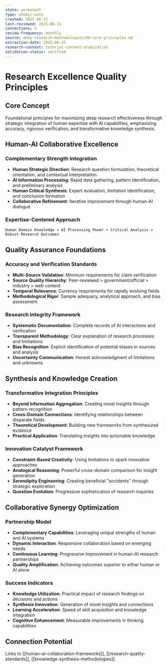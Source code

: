 ```yaml
---
state: permanent
type: atomic-note
created: 2025-06-15
last-reviewed: 2025-06-15
connections: 3
review-frequency: monthly
source: deep-research-methodologies/06-core-principles.md
extraction-date: 2025-06-15
research-context: tutorial-content-atomization
validation-status: verified
---
```


# Research Excellence Quality Principles

## Core Concept

Foundational principles for maximizing deep research effectiveness through strategic integration of human expertise with AI capabilities, emphasizing accuracy, rigorous verification, and transformative knowledge synthesis.

## Human-AI Collaborative Excellence

### Complementary Strength Integration
- **Human Strategic Direction**: Research question formulation, theoretical orientation, and contextual interpretation
- **AI Information Processing**: Rapid data gathering, pattern identification, and preliminary analysis
- **Human Critical Synthesis**: Expert evaluation, limitation identification, and conclusion formation
- **Collaborative Refinement**: Iterative improvement through human-AI dialogue

### Expertise-Centered Approach
```
Human Domain Knowledge + AI Processing Power + Critical Analysis = 
Robust Research Outcomes
```

## Quality Assurance Foundations

### Accuracy and Verification Standards
- **Multi-Source Validation**: Minimum requirements for claim verification
- **Source Quality Hierarchy**: Peer-reviewed > government/official > industry > web content
- **Temporal Relevance**: Currency requirements for rapidly evolving fields
- **Methodological Rigor**: Sample adequacy, analytical approach, and bias assessment

### Research Integrity Framework
- **Systematic Documentation**: Complete records of AI interactions and verification
- **Transparent Methodology**: Clear explanation of research processes and limitations
- **Bias Recognition**: Explicit identification of potential biases in sources and analysis
- **Uncertainty Communication**: Honest acknowledgment of limitations and unknowns

## Synthesis and Knowledge Creation

### Transformative Integration Principles
- **Beyond Information Aggregation**: Creating novel insights through pattern recognition
- **Cross-Domain Connections**: Identifying relationships between disparate fields
- **Theoretical Development**: Building new frameworks from synthesized evidence
- **Practical Application**: Translating insights into actionable knowledge

### Innovation Catalyst Framework
- **Constraint-Based Creativity**: Using limitations to spark innovative approaches
- **Analogical Reasoning**: Powerful cross-domain comparison for insight generation
- **Serendipity Engineering**: Creating beneficial "accidents" through strategic exploration
- **Question Evolution**: Progressive sophistication of research inquiries

## Collaborative Synergy Optimization

### Partnership Model
- **Complementary Capabilities**: Leveraging unique strengths of human and AI systems
- **Dynamic Interaction**: Responsive collaboration based on emerging needs
- **Continuous Learning**: Progressive improvement in human-AI research partnerships
- **Quality Amplification**: Achieving outcomes superior to either human or AI alone

### Success Indicators
- **Knowledge Utilization**: Practical impact of research findings on decisions and actions
- **Synthesis Innovation**: Generation of novel insights and connections
- **Learning Acceleration**: Speed of skill acquisition and knowledge integration
- **Cognitive Enhancement**: Measurable improvements in thinking capabilities

## Connection Potential

Links to [[human-ai-collaboration-frameworks]], [[research-quality-standards]], [[knowledge-synthesis-methodologies]]